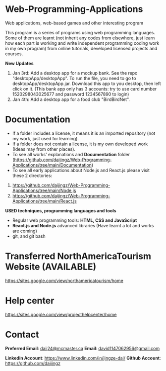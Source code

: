# Web-Programming-Applications
Web applications, web-based games and other interesting program

This program is a series of programs using web programming languages. Some of them are learnt (not inherit any codes from elsewhere, just learn how each part is working and write independent programming coding work in my own program) from online tutorials, developed licensed projects and courses.

**New Updates**
1. Jan 3rd: Add a desktop app for a mockup bank. See the repo "desktopApp/desktopApp". To run the file, you need to go to desktopApp/desktopApp.jar. Download this app to you desktop, then left click on it. (This bank app only has 3 accounts: try to use card number 1520298043025677 and password 1234567890 to login)
2. Jan 4th: Add a desktop app for a food club "BirdBirdNet".

# Documentation
* If a folder includes a license, it means it is an imported repository (not my work, just used for learning).
* If a folder does not contain a license, it is my own developed work (Ideas may from other places).
* To see all works' explanations and  **Documentation** folder (https://github.com/daijingz/Web-Programming-Applications/tree/main/Documentation)
* To see all early applications about Node.js and React.js please visit these 2 directories:
1. https://github.com/daijingz/Web-Programming-Applications/tree/main/Node.js
2. https://github.com/daijingz/Web-Programming-Applications/tree/main/React.js


**USED techniques, programming languages and tools**
* Regular web programming tools: **HTML, CSS and JavaScript**
* **React.js and Node.js** advanced libraries (Have learnt a lot and works are coming)
* git, and git bash

# Transferred NorthAmericaTourism Website (AVAILABLE)
https://sites.google.com/view/northamericatourism/home

# Help center
https://sites.google.com/view/projecthelpcenter/home

# Contact
**Preferred Email**: daij24@mcmaster.ca
**Email**: david1147062956@gmail.com

**Linkedin Account**: https://www.linkedin.com/in/jingze-dai/
**Github Account**: https://github.com/daijingz 
